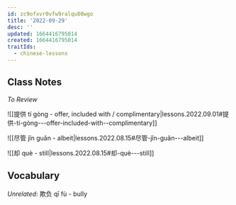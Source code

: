```yaml
---
id: zc9ofxvr0vfw9ralqu80wgo
title: '2022-09-29'
desc: ''
updated: 1664416795014
created: 1664416795014
traitIds:
  - chinese-lessons
---
```


## Class Notes

_To Review_

![[提供 tí gòng - offer, included with / complimentary|lessons.2022.09.01#提供-tí-gòng---offer-included-with--complimentary]]

![[尽管 jǐn guǎn - albeit|lessons.2022.08.15#尽管-jǐn-guǎn---albeit]]

![[却 què - still|lessons.2022.08.15#却-què---still]]

## Vocabulary

_Unrelated_:
欺负 qī fù - bully

